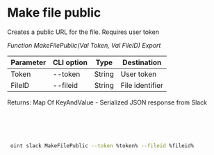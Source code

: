 ﻿---
sidebar_position: 5
---

# Make file public
 Creates a public URL for the file. Requires user token


*Function MakeFilePublic(Val Token, Val FileID) Export*

 | Parameter | CLI option | Type | Destination |
 |-|-|-|-|
 | Token | --token | String | User token |
 | FileID | --fileid | String | File identifier |

 
 Returns: Map Of KeyAndValue - Serialized JSON response from Slack

```bsl title="Code example"
	

	
```

```sh title="CLI command example"
 
 oint slack MakeFilePublic --token %token% --fileid %fileid%


```


```json title="Result"



```
